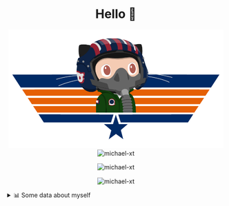 <h1 align="center">Hello 👋</h1>


<p align="center"><img src="https://raw.githubusercontent.com/Michael-xT/Michael-xT/main/.github/topguntocat.png" width=500>
 <br>
<img src="https://komarev.com/ghpvc/?username=michael-xt&style=for-the-badge" alt="michael-xt" /> 
</p>

<p align="center"><img align="center" src="https://github-readme-stats.vercel.app/api/top-langs/?username=michael-xt&layout=compact&theme=dark&show_icons=true" alt="michael-xt" /></p>
<p align="center"><img align="center" src="https://github-readme-stats.vercel.app/api?username=michael-xt&show_icons=true&theme=dark&show_icons=true" alt="michael-xt" /></p>

<details align="left"><summary>📊 Some data about myself</summary>
<p>

<!--START_SECTION:waka-->
![Code Time](http://img.shields.io/badge/Code%20Time-398%20hrs%2015%20mins-blue)

**🐱 My GitHub Data** 

> 🏆 46 Contributions in the Year 2022
 > 
> 📦 16.6 MB Used in GitHub's Storage 
 > 
> 🚫 Not Opted to Hire
 > 
> 📜 9 Public Repositories 
 > 
> 🔑 25 Private Repositories  
 > 
**I'm an Early 🐤** 

```text
🌞 Morning    130 commits    ████████░░░░░░░░░░░░░░░░░   33.16% 
🌆 Daytime    102 commits    ██████░░░░░░░░░░░░░░░░░░░   26.02% 
🌃 Evening    156 commits    ██████████░░░░░░░░░░░░░░░   39.8% 
🌙 Night      4 commits      ░░░░░░░░░░░░░░░░░░░░░░░░░   1.02%

```
📅 **I'm Most Productive on Thursday** 

```text
Monday       40 commits     ██░░░░░░░░░░░░░░░░░░░░░░░   10.2% 
Tuesday      53 commits     ███░░░░░░░░░░░░░░░░░░░░░░   13.52% 
Wednesday    77 commits     █████░░░░░░░░░░░░░░░░░░░░   19.64% 
Thursday     86 commits     █████░░░░░░░░░░░░░░░░░░░░   21.94% 
Friday       51 commits     ███░░░░░░░░░░░░░░░░░░░░░░   13.01% 
Saturday     54 commits     ███░░░░░░░░░░░░░░░░░░░░░░   13.78% 
Sunday       31 commits     ██░░░░░░░░░░░░░░░░░░░░░░░   7.91%

```


📊 **This Week I Spent My Time On** 

```text
🔥 Editors: 
VS Code                  5 mins              █████████████████████████   100.0%

💻 Operating System: 
Windows                  5 mins              █████████████████████████   100.0%

```

**I Mostly Code in JavaScript** 

```text
JavaScript               10 repos            ███████░░░░░░░░░░░░░░░░░░   30.3% 
Java                     8 repos             ██████░░░░░░░░░░░░░░░░░░░   24.24% 
Vue                      3 repos             ██░░░░░░░░░░░░░░░░░░░░░░░   9.09% 
C#                       3 repos             ██░░░░░░░░░░░░░░░░░░░░░░░   9.09% 
HTML                     2 repos             █░░░░░░░░░░░░░░░░░░░░░░░░   6.06%

```


**Timeline**

![Chart not found](https://raw.githubusercontent.com/Michael-xT/Michael-xT/main/charts/bar_graph.png) 


 Last Updated on 28/05/2022 00:45:10 UTC
<!--END_SECTION:waka-->
</p>
